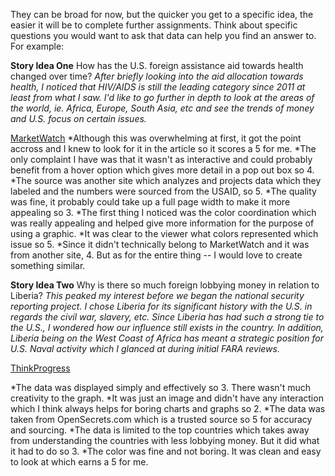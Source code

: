 They can be broad for now, but the quicker you get to a specific idea, the easier it will be to complete further assignments. 
Think about specific questions you would want to ask that data can help you find an answer to. For example:

**Story Idea One**
How has the U.S. foreign assistance aid towards health changed over time?
*After briefly looking into the aid allocation towards health, I noticed that 
HIV/AIDS is still the leading category since 2011 at least from what I saw.
I'd like to go further in depth to look at the areas of the world, ie. Africa, 
Europe, South Asia, etc and see the trends of money and U.S. focus on certain issues.*

[MarketWatch](https://www.marketwatch.com/story/us-foreign-aid-where-all-that-money-is-going-and-why-in-one-chart-2019-01-15)
*Although this was overwhelming at first, it got the point accross and I knew to look for it in the article so it scores a 5 for me. 
*The only complaint I have was that it wasn't as interactive and could probably benefit from a hover option which gives more detail in a pop out box so 4.
*The source was another site which analyzes and projects data which they labeled and the numbers were sourced from the USAID, so 5.
*The quality was fine, it probably could take up a full page width to make it more appealing so 3.
*The first thing I noticed was the color coordination which was really appealing and helped give more information for the purpose of using a graphic. 
*It was clear to the viewer what colors represented which issue so 5.
*Since it didn't technically belong to MarketWatch and it was from another site, 4. But as for the entire thing -- I would love to create something similar. 

**Story Idea Two**
Why is there so much foreign lobbying money in relation to Liberia?
*This peaked my interest before we began the national security reporting project. 
I chose Liberia for its significant history with the U.S. in regards the civil war, 
slavery, etc. Since Liberia has had such a strong tie to the U.S., I wondered how our 
influence still exists in the country. In addition, Liberia being on the West Coast of 
Africa has meant a strategic position for U.S. Naval activity which I glanced at during
initial FARA reviews.*

[ThinkProgress](https://thinkprogress.org/new-database-shines-light-on-foreign-lobbying-in-the-u-s-93f777f06879/)

*The data was displayed simply and effectively so 3. There wasn't much creativity to the graph.
*It was just an image and didn't have any interaction which I think always helps for boring charts and graphs so 2.
*The data was taken from OpenSecrets.com which is a trusted source so 5 for accuracy and sourcing.
*The data is limited to the top countries which takes away from understanding the countries with less lobbying money. But it did what it had to do so 3.
*The color was fine and not boring. It was clean and easy to look at which earns a 5 for me.


